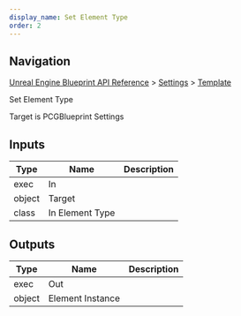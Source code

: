 ```yaml
---
display_name: Set Element Type
order: 2
---
```

## Navigation

[Unreal Engine Blueprint API Reference](https://dev.epicgames.com/documentation/en-us/unreal-engine/BlueprintAPI) > [Settings](https://dev.epicgames.com/documentation/en-us/unreal-engine/BlueprintAPI/Settings) > [Template](https://dev.epicgames.com/documentation/en-us/unreal-engine/BlueprintAPI/Settings/Template)

Set Element Type

Target is PCGBlueprint Settings

## Inputs

| Type | Name | Description |
| --- | --- | --- |
| exec | In |  |
| object | Target |  |
| class | In Element Type |  |

## Outputs

| Type | Name | Description |
| --- | --- | --- |
| exec | Out |  |
| object | Element Instance |  |
